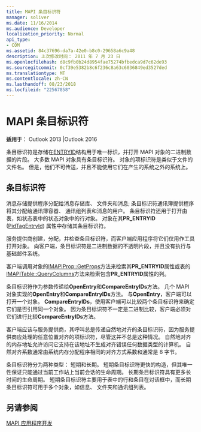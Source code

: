 ```yaml
---
title: MAPI 条目标识符
manager: soliver
ms.date: 11/16/2014
ms.audience: Developer
localization_priority: Normal
api_type:
- COM
ms.assetid: 84c37696-da7a-42e0-b8c0-29658a6c9a48
description: 上次修改时间： 2011 年 7 月 23 日
ms.openlocfilehash: d8c9fb0b24d8954fae75274bfbedca9d7c62de93
ms.sourcegitcommit: 0cf39e5382b8c6f236c8a63c6036849ed3527ded
ms.translationtype: MT
ms.contentlocale: zh-CN
ms.lasthandoff: 08/23/2018
ms.locfileid: "22567858"
---
```

# <a name="mapi-entry-identifiers"></a>MAPI 条目标识符

  
  
**适用于**： Outlook 2013 |Outlook 2016 
  
条目标识符是存储在[ENTRYID](entryid.md)结构用于唯一标识，并打开 MAPI 对象的二进制数据的片段。 大多数 MAPI 对象具有条目标识符。 对象的项标识符是类似于文件的文件名。 但是，他们不可传送，并且不能使用它们在产生的系统之外的系统上。 
  
## <a name="entry-identifiers"></a>条目标识符

消息存储提供程序分配给消息存储库、 文件夹和消息; 条目标识符通讯簿提供程序将其分配给通讯簿容器、 通讯组列表和消息的用户。 条目标识符还用于打开由表，如状态表中的状态对象中的行对象。 对象在其**PR_ENTRYID** ([PidTagEntryId](pidtagentryid-canonical-property.md)) 属性中存储其条目标识符。 
  
服务提供商创建，分配，并检查条目标识符，而客户端应用程序将它们仅用作工具打开对象。 向客户端，条目标识符是二进制数据的不透明片段，并且没有执行与基础邮件系统。 
  
客户端调用对象的[IMAPIProp::GetProps](imapiprop-getprops.md)方法来检索其**PR_ENTRYID**属性或表的[IMAPITable::QueryColumns](imapitable-querycolumns.md)方法来检索包含**PR_ENTRYID**属性的列。 
  
条目标识符作为参数传递给**OpenEntry**和**CompareEntryIDs**方法。 几个 MAPI 对象实现的**OpenEntry**和**CompareEntryIDs**方法。 与**OpenEntry**，客户端可以打开一个对象。 **CompareEntryIDs**，使用客户端可以比较两个条目标识符来确定它们是否引用同一个对象。 因为条目标识符不一定是二进制比较，客户端必须对它们进行比较**CompareEntryIDs**方法。 
  
客户端应该与服务提供商，其呼叫总是传递自然地对齐的条目标识符，因为服务提供商应处理的任意位置对齐的项标识符，尽管这并不总是这种情况。 自然地对齐的内存地址允许访问它支持在该地址不生成对齐错误任何数据类型的计算机。 自然对齐系数通常由系统内存分配程序相同的对齐方式系数和通常是 8 字节。
  
条目标识符分为两种类型： 短期和长期。 短期条目标识符更快的构造，但其唯一性保证只能通过当前工作站上当前会话的生命周期。 长期条目标识符具有更多长时间的生命周期。 短期条目标识符主要用于表中的行和条目在对话框中，而长期条目标识符可用于多个对象，如信息、 文件夹和通讯组列表。
  
## <a name="see-also"></a>另请参阅



[MAPI 应用程序开发](mapi-application-development.md)

